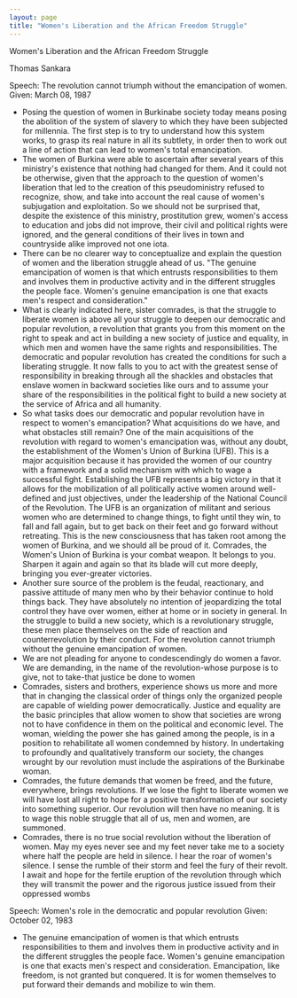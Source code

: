 ```yaml
---
layout: page
title: "Women's Liberation and the African Freedom Struggle"
---
```

Women's Liberation and the African Freedom Struggle

Thomas Sankara

Speech: The revolution cannot triumph without the emancipation of women.
Given: March 08, 1987

- Posing the question of women in Burkinabe society today means posing the abolition of the system of slavery to which they have been subjected for millennia. The first step is to try to understand how this system works, to grasp its real nature in all its subtlety, in order then to work out a line of action that can lead to women's total emancipation.
- The women of Burkina were able to ascertain after several years of this ministry's existence that nothing had changed for them. And it could not be otherwise, given that the approach to the question of women's liberation that led to the creation of this pseudoministry refused to recognize, show, and take into account the real cause of women's subjugation and exploitation. So we should not be surprised that, despite the existence of this ministry, prostitution grew, women's access to education and jobs did not improve, their civil and political rights were ignored, and the general conditions of their lives in town and countryside alike improved not one iota.
- There can be no clearer way to conceptualize and explain the question of women and the liberation struggle ahead of us. "The genuine emancipation of women is that which entrusts responsibilities to them and involves them in productive activity and in the different struggles the people face. Women's genuine emancipation is one that exacts men's respect and consideration."
- What is clearly indicated here, sister comrades, is that the struggle to liberate women is above all your struggle to deepen our democratic and popular revolution, a revolution that grants you from this moment on the right to speak and act in building a new society of justice and equality, in which men and women have the same rights and responsibilities. The democratic and popular revolution has created the conditions for such a liberating struggle. It now falls to you to act with the greatest sense of responsibility in breaking through all the shackles and obstacles that enslave women in backward societies like ours and to assume your share of the responsibilities in the political fight to build a new society at the service of Africa and all humanity.
- So what tasks does our democratic and popular revolution have in respect to women's emancipation? What acquisitions do we have, and what obstacles still remain? One of the main acquisitions of the revolution with regard to women's emancipation was, without any doubt, the establishment of the Women's Union of Burkina (UFB). This is a major acquisition because it has provided the women of our country with a framework and a solid mechanism with which to wage a successful fight. Establishing the UFB represents a big victory in that it allows for the mobilization of all politically active women around well-defined and just objectives, under the leadership of the National Council of the Revolution. The UFB is an organization of militant and serious women who are determined to change things, to fight until they win, to fall and fall again, but to get back on their feet and go forward without retreating. This is the new consciousness that has taken root among the women of Burkina, and we should all be proud of it. Comrades, the Women's Union of Burkina is your combat weapon. It belongs to you. Sharpen it again and again so that its blade will cut more deeply, bringing you ever-greater victories.
- Another sure source of the problem is the feudal, reactionary, and passive attitude of many men who by their behavior continue to hold things back. They have absolutely no intention of jeopardizing the total control they have over women, either at home or in society in general. In the struggle to build a new society, which is a revolutionary struggle, these men place themselves on the side of reaction and counterrevolution by their conduct. For the revolution cannot triumph without the genuine emancipation of women.
- We are not pleading for anyone to condescendingly do women a favor. We are demanding, in the name of the revolution-whose purpose is to give, not to take-that justice be done to women
- Comrades, sisters and brothers, experience shows us more and more that in changing the classical order of things only the organized people are capable of wielding power democratically. Justice and equality are the basic principles that allow women to show that societies are wrong not to have confidence in them on the political and economic level. The woman, wielding the power she has gained among the people, is in a position to rehabilitate all women condemned by history. In undertaking to profoundly and qualitatively transform our society, the changes wrought by our revolution must include the aspirations of the Burkinabe woman.
- Comrades, the future demands that women be freed, and the future, everywhere, brings revolutions. If we lose the fight to liberate women we will have lost all right to hope for a positive transformation of our society into something superior. Our revolution will then have no meaning. It is to wage this noble struggle that all of us, men and women, are summoned.
- Comrades, there is no true social revolution without the liberation of women. May my eyes never see and my feet never take me to a society where half the people are held in silence. I hear the roar of women's silence. I sense the rumble of their storm and feel the fury of their revolt. I await and hope for the fertile eruption of the revolution through which they will transmit the power and the rigorous justice issued from their oppressed wombs

Speech: Women's role in the democratic and popular revolution
Given: October 02, 1983

- The genuine emancipation of women is that which entrusts responsibilities to them and involves them in productive activity and in the different struggles the people face. Women's genuine emancipation is one that exacts men's respect and consideration. Emancipation, like freedom, is not granted but conquered. It is for women themselves to put forward their demands and mobilize to win them.

